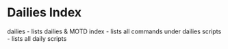 # Dailies Index

dailies - lists dailies & MOTD
index   - lists all commands under dailies
scripts - lists all daily scripts